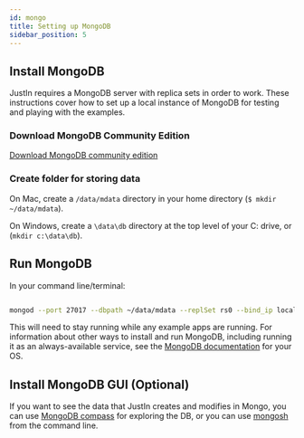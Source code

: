 ```yaml
---
id: mongo
title: Setting up MongoDB
sidebar_position: 5
---
```


## Install MongoDB

JustIn requires a MongoDB server with replica sets in order to work. These instructions cover how to set up a local instance of MongoDB for testing and playing with the examples.

### Download MongoDB Community Edition

[Download MongoDB community edition](https://www.mongodb.com/docs/manual/administration/install-community/)

### Create folder for storing data

On Mac, create a `/data/mdata` directory in your home directory (`$ mkdir ~/data/mdata`).

On Windows, create a `\data\db` directory at the top level of your C: drive, or (`mkdir c:\data\db`).

## Run MongoDB

In your command line/terminal:

```bash

mongod --port 27017 --dbpath ~/data/mdata --replSet rs0 --bind_ip localhost

```

This will need to stay running while any example apps are running. For information about other ways to install and run MongoDB, including running it as an always-available service, see the [MongoDB documentation](https://www.mongodb.com/docs/manual/installation/) for your OS. 

## Install MongoDB GUI (Optional)

If you want to see the data that JustIn creates and modifies in Mongo, you can use [MongoDB compass](https://www.mongodb.com/products/compass) for exploring the DB, or you can use [mongosh](https://www.mongodb.com/docs/mongodb-shell/) from the command line.